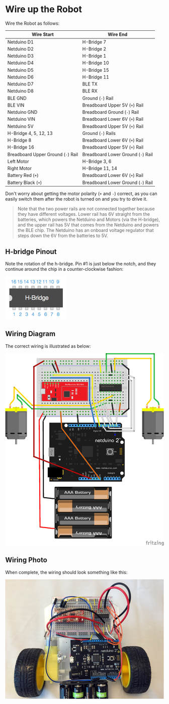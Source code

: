 # Wire up the Robot

Wire the Robot as follows:


|Wire Start   | Wire End
|-------------|---------
| Netduino D1 | H-Bridge 7
| Netduino D2 | H-Bridge 2
| Netduino D3 | H-Bridge 1
| Netduino D4 | H-Bridge 10
| Netduino D5 | H-Bridge 15
| Netduino D6 | H-Bridge 11
| Netduino D7 | BLE TX
| Netduino D8 | BLE RX
| BLE GND | Ground (`-`) Rail
| BLE VIN | Breadboard Upper 5V (`+`) Rail
| Netduino GND | Breadboard Ground (`-`) Rail
| Netduino VIN | Breadboard Lower 6V (`+`) Rail
| Netduino 5V | Breadboard Upper 5V (`+`) Rail
| H-Bridge 4, 5, 12, 13 | Ground (`-`) Rails
| H-Bridge 8 | Breadboard Lower 6V (`+`) Rail
| H-Bridge 16 | Breadboard Upper 5V (`+`) Rail
| Breadboard Upper Ground (`-`) Rail | Breadboard Lower Ground (`-`) Rail
| Left Motor | H-Bridge 3, 6
| Right Motor | H-Bridge 11, 14
| Battery Red (`+`) | Breadboard Lower 6V (`+`) Rail
| Battery Black (`+`) | Breadboard Lower Ground (`-`) Rail

Don't worry about getting the motor polarity (`+` and `-`) correct, as you can easily switch them after the robot is turned on and you try to drive it.


> Note that the two power rails are not connected together because they have different voltages. Lower rail has 6V straight from the batteries, which powers the Netduino and Motors (via the H-bridge), and the upper rail has 5V that comes from the Netduino and powers the BLE chip. The Netduino has an onboard voltage regulator that steps down the 6V from the batteries to 5V.


## H-bridge Pinout

Note the rotation of the h-bridge. Pin #1 is just below the notch, and they continue around the chip in a counter-clockwise fashion:

![](Images/H-bridge_PinOut.png)

## Wiring Diagram

The correct wiring is illustrated as below:

![](Images/Wiring_Diagram.png)


## Wiring Photo

When complete, the wiring should look something like this:

![](Images/Wiring_Actual_Small.jpg)
